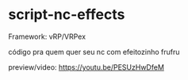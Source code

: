 # script-nc-effects
Framework: vRP/VRPex  

código pra quem quer seu nc com efeitozinho frufru 

preview/video: https://youtu.be/PESUzHwDfeM
